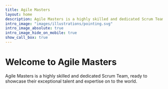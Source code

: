 ```yaml
---
title: Agile Masters
layout: home
description: Agile Masters is a highly skilled and dedicated Scrum Team
intro_image: "images/illustrations/pointing.svg"
intro_image_absolute: true
intro_image_hide_on_mobile: true
show_call_box: true
---
```


# Welcome to Agile Masters

Agile Masters is a highly skilled and dedicated Scrum Team, ready to showcase their exceptional talent and expertise on to the world.
